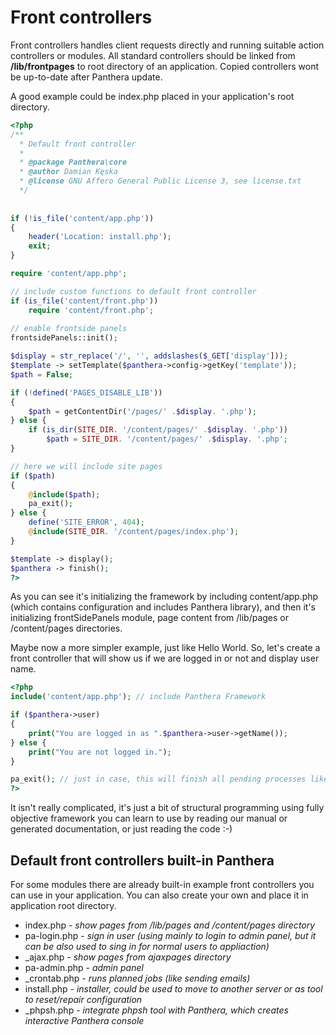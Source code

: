 Front controllers
=================

Front controllers handles client requests directly and running suitable action controllers or modules. All standard controllers should be linked from **/lib/frontpages** to root directory of an application. Copied controllers wont be up-to-date after Panthera update.

A good example could be index.php placed in your application's root directory.

```php
<?php
/**
  * Default front controller
  *
  * @package Panthera\core
  * @author Damian Kęska
  * @license GNU Affero General Public License 3, see license.txt
  */
  
  
if (!is_file('content/app.php'))
{
    header('Location: install.php');
    exit;
}

require 'content/app.php';

// include custom functions to default front controller
if (is_file('content/front.php'))
    require 'content/front.php';
    
// enable frontside panels
frontsidePanels::init();

$display = str_replace('/', '', addslashes($_GET['display']));
$template -> setTemplate($panthera->config->getKey('template'));
$path = False;

if (!defined('PAGES_DISABLE_LIB'))
{
    $path = getContentDir('/pages/' .$display. '.php');
} else {
    if (is_dir(SITE_DIR. '/content/pages/' .$display. '.php'))
        $path = SITE_DIR. '/content/pages/' .$display. '.php';
}

// here we will include site pages
if ($path)
{
    @include($path);
    pa_exit();
} else {
    define('SITE_ERROR', 404);
    @include(SITE_DIR. '/content/pages/index.php');
}

$template -> display();
$panthera -> finish();
?>
```

As you can see it's initializing the framework by including content/app.php (which contains configuration and includes Panthera library),
and then it's initializing frontSidePanels module, page content from /lib/pages or /content/pages directories.

Maybe now a more simpler example, just like Hello World. So, let's create a front controller that will show us if we are logged in or not and display user name.

```php
<?php
include('content/app.php'); // include Panthera Framework

if ($panthera->user)
{
    print("You are logged in as ".$panthera->user->getName());
} else {
    print("You are not logged in.");
}

pa_exit(); // just in case, this will finish all pending processes like saving data to database
?>
```

It isn't really complicated, it's just a bit of structural programming using fully objective framework you can learn to use by reading our manual or generated documentation, or just reading the code :-)

##  Default front controllers built-in Panthera

For some modules there are already built-in example front controllers you can use in your application. You can also create your own and place it in application root directory.

* index.php - *show pages from /lib/pages and /content/pages directory*
* pa-login.php - *sign in user (using mainly to login to admin panel, but it can be also used to sing in for normal users to appliaction)*
* _ajax.php - *show pages from ajaxpages directory*
* pa-admin.php - *admin panel*
* _crontab.php - *runs planned jobs (like sending emails)*
* install.php - *installer, could be used to move to another server or as tool to reset/repair configuration*
* _phpsh.php - *integrate phpsh tool with Panthera, which creates interactive Panthera console*
